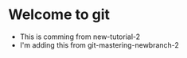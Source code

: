 # Welcome to git

- This is comming from new-tutorial-2
- I'm adding this from git-mastering-newbranch-2